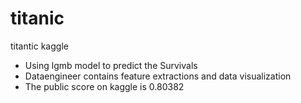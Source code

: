 # titanic
titantic kaggle
* Using lgmb model to predict the Survivals
* Dataengineer contains feature extractions and data visualization
* The public score on kaggle is 0.80382
